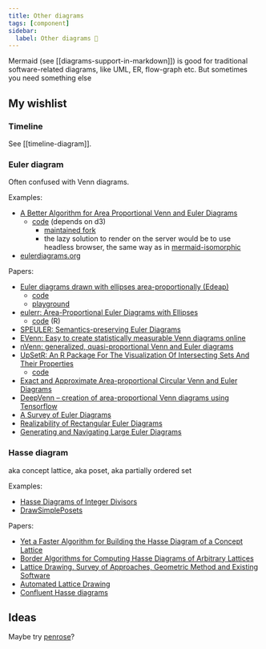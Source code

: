 ```yaml
---
title: Other diagrams
tags: [component]
sidebar:
  label: Other diagrams 🚧
---
```


Mermaid (see [[diagrams-support-in-markdown]]) is good for traditional software-related diagrams, like UML, ER, flow-graph etc. But sometimes you need something else

## My wishlist

### Timeline

See [[timeline-diagram]].

### Euler diagram

Often confused with Venn diagrams.

Examples:

- [A Better Algorithm for Area Proportional Venn and Euler Diagrams](https://www.benfrederickson.com/better-venn-diagrams/)
  - [code](https://github.com/benfred/venn.js) (depends on d3)
    - [maintained fork](https://github.com/upsetjs/venn.js)
    - the lazy solution to render on the server would be to use headless browser, the same way as in [mermaid-isomorphic](https://github.com/remcohaszing/mermaid-isomorphic/)
- [eulerdiagrams.org](https://www.eulerdiagrams.org/)

Papers:

- [Euler diagrams drawn with ellipses area-proportionally (Edeap)](https://bmcbioinformatics.biomedcentral.com/articles/10.1186/s12859-021-04121-8)
  - [code](https://github.com/mjwybrow/edeap)
  - [playground](https://www.eulerdiagrams.org/edeap/)
- [eulerr: Area-Proportional Euler Diagrams with Ellipses](https://lup.lub.lu.se/luur/download?func=downloadFile&recordOId=8934042&fileOId=8934043)
  - [code](https://github.com/jolars/eulerr2017bsc) (R)
- [SPEULER: Semantics-preserving Euler Diagrams](https://www.yunhaiwang.net/Vis2021/speuler/vis21b-sub1477-cam-i7.pdf)
- [EVenn: Easy to create statistically measurable Venn diagrams online](http://www.ehbio.com/test/venn/VennDoc/EVennDoc/index.html)
- [nVenn: generalized, quasi-proportional Venn and Euler diagrams](https://academic.oup.com/bioinformatics/article/34/13/2322/4904268)
- [UpSetR: An R Package For The Visualization Of Intersecting Sets And Their Properties](https://upset.app/)
  - [code](https://upset.js.org/)
- [Exact and Approximate Area-proportional Circular Venn and Euler Diagrams](https://www.cs.uic.edu/~wilkinson/Publications/venneuler.pdf)
- [DeepVenn – creation of area-proportional Venn diagrams using Tensorflow](https://arxiv.org/ftp/arxiv/papers/2210/2210.04597.pdf)
- [A Survey of Euler Diagrams](https://kar.kent.ac.uk/35163/1/JVLC_Euler_Survey.pdf)
- [Realizability of Rectangular Euler Diagrams](https://arxiv.org/pdf/2403.03801.pdf)
- [Generating and Navigating Large Euler Diagrams](https://ceur-ws.org/Vol-1244/ED-paper3.pdf)

### Hasse diagram

aka concept lattice, aka poset, aka partially ordered set

Examples:

- [Hasse Diagrams of Integer Divisors](https://demonstrations.wolfram.com/HasseDiagramsOfIntegerDivisors/)
- [DrawSimplePosets](https://github.com/scheinerman/DrawSimplePosets.jl)

Papers:

- [Yet a Faster Algorithm for Building the Hasse Diagram of a Concept Lattice](https://upcommons.upc.edu/bitstream/handle/2117/9034/icfca09.pdf)
- [Border Algorithms for Computing Hasse Diagrams of Arbitrary Lattices](https://core.ac.uk/download/pdf/41766685.pdf)
- [Lattice Drawing. Survey of Approaches, Geometric Method and Existing Software](https://phoenix.inf.upol.cz/~outrata/download/texts/LatDrawing-slides.pdf)
- [Automated Lattice Drawing](https://math.hawaii.edu/~ralph/Preprints/latdrawing.pdf)
- [Confluent Hasse diagrams](https://arxiv.org/pdf/1108.5361.pdf)

## Ideas

Maybe try [penrose](https://github.com/penrose/penrose)?

